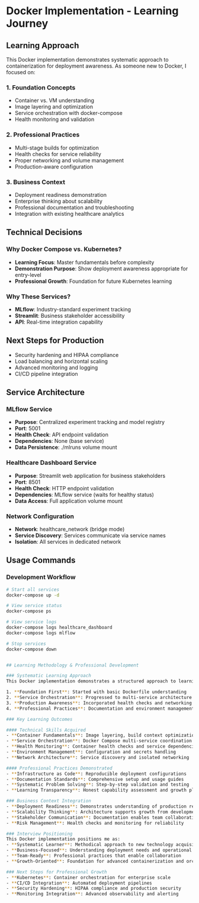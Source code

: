 # Docker Implementation - Learning Journey

## Learning Approach
This Docker implementation demonstrates systematic approach to containerization for deployment awareness. As someone new to Docker, I focused on:

### 1. Foundation Concepts
- Container vs. VM understanding
- Image layering and optimization
- Service orchestration with docker-compose
- Health monitoring and validation

### 2. Professional Practices
- Multi-stage builds for optimization
- Health checks for service reliability
- Proper networking and volume management
- Production-aware configuration

### 3. Business Context
- Deployment readiness demonstration
- Enterprise thinking about scalability
- Professional documentation and troubleshooting
- Integration with existing healthcare analytics

## Technical Decisions

### Why Docker Compose vs. Kubernetes?
- **Learning Focus**: Master fundamentals before complexity
- **Demonstration Purpose**: Show deployment awareness appropriate for entry-level
- **Professional Growth**: Foundation for future Kubernetes learning

### Why These Services?
- **MLflow**: Industry-standard experiment tracking
- **Streamlit**: Business stakeholder accessibility
- **API**: Real-time integration capability

## Next Steps for Production
- Security hardening and HIPAA compliance
- Load balancing and horizontal scaling
- Advanced monitoring and logging
- CI/CD pipeline integration

## Service Architecture

### MLflow Service
- **Purpose**: Centralized experiment tracking and model registry
- **Port**: 5001
- **Health Check**: API endpoint validation
- **Dependencies**: None (base service)
- **Data Persistence**: ./mlruns volume mount

### Healthcare Dashboard Service
- **Purpose**: Streamlit web application for business stakeholders
- **Port**: 8501
- **Health Check**: HTTP endpoint validation
- **Dependencies**: MLflow service (waits for healthy status)
- **Data Access**: Full application volume mount

### Network Configuration
- **Network**: healthcare_network (bridge mode)
- **Service Discovery**: Services communicate via service names
- **Isolation**: All services in dedicated network

## Usage Commands

### Development Workflow
```bash
# Start all services
docker-compose up -d

# View service status
docker-compose ps

# View service logs
docker-compose logs healthcare_dashboard
docker-compose logs mlflow

# Stop services
docker-compose down


## Learning Methodology & Professional Development

### Systematic Learning Approach
This Docker implementation demonstrates a structured approach to learning containerization:

1. **Foundation First**: Started with basic Dockerfile understanding
2. **Service Orchestration**: Progressed to multi-service architecture
3. **Production Awareness**: Incorporated health checks and networking
4. **Professional Practices**: Documentation and environment management

### Key Learning Outcomes

#### Technical Skills Acquired
- **Container Fundamentals**: Image layering, build context optimization
- **Service Orchestration**: Docker Compose multi-service coordination
- **Health Monitoring**: Container health checks and service dependencies
- **Environment Management**: Configuration and secrets handling
- **Network Architecture**: Service discovery and isolated networking

#### Professional Practices Demonstrated
- **Infrastructure as Code**: Reproducible deployment configurations
- **Documentation Standards**: Comprehensive setup and usage guides
- **Systematic Problem Solving**: Step-by-step validation and testing
- **Learning Transparency**: Honest capability assessment and growth planning

### Business Context Integration
- **Deployment Readiness**: Demonstrates understanding of production requirements
- **Scalability Thinking**: Architecture supports growth from development to enterprise
- **Stakeholder Communication**: Documentation enables team collaboration
- **Risk Management**: Health checks and monitoring for reliability

### Interview Positioning
This Docker implementation positions me as:
- **Systematic Learner**: Methodical approach to new technology acquisition
- **Business-Focused**: Understanding deployment needs and operational requirements
- **Team-Ready**: Professional practices that enable collaboration
- **Growth-Oriented**: Foundation for advanced containerization and orchestration

### Next Steps for Professional Growth
- **Kubernetes**: Container orchestration for enterprise scale
- **CI/CD Integration**: Automated deployment pipelines
- **Security Hardening**: HIPAA compliance and production security
- **Monitoring Integration**: Advanced observability and alerting

